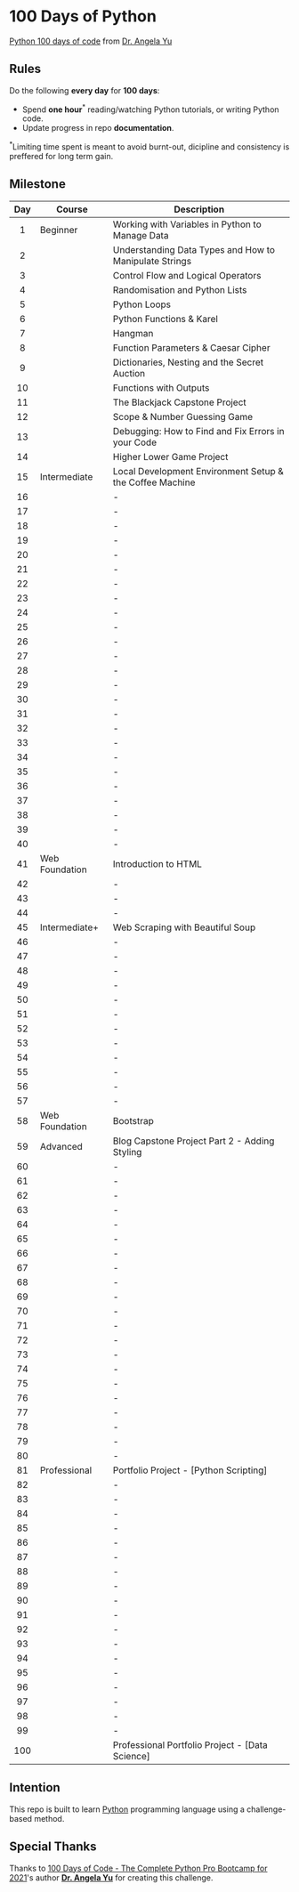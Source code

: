 # 100 Days of Python

[Python 100 days of code](https://www.udemy.com/share/103IHMAEocdVxTTHg=/) from [Dr. Angela Yu](https://www.udemy.com/course/100-days-of-code/#instructor-1)

## Rules
Do the following **every day** for **100 days**:
* Spend **one hour**<sup>*</sup> reading/watching Python tutorials, or writing Python code.
* Update progress in repo **documentation**.

<sup>*</sup>Limiting time spent is meant to avoid burnt-out, dicipline and consistency is preffered for long term gain.

## Milestone

| Day | Course | Description |
|:---:|--------|-------------|
|1| Beginner | Working with Variables in Python to Manage Data |
|2|  | Understanding Data Types and How to Manipulate Strings |
|3|  | Control Flow and Logical Operators |
|4|  | Randomisation and Python Lists |
|5|  | Python Loops |
|6|  | Python Functions & Karel |
|7|  | Hangman |
|8|  | Function Parameters & Caesar Cipher |
|9|  | Dictionaries, Nesting and the Secret Auction |
|10|  | Functions with Outputs |
|11|  | The Blackjack Capstone Project |
|12|  | Scope & Number Guessing Game |
|13|  | Debugging: How to Find and Fix Errors in your Code |
|14|  | Higher Lower Game Project |
|15| Intermediate | Local Development Environment Setup & the Coffee Machine |
|16|  | - |
|17|  | - |
|18|  | - |
|19|  | - |
|20|  | - |
|21|  | - |
|22|  | - |
|23|  | - |
|24|  | - |
|25|  | - |
|26|  | - |
|27|  | - |
|28|  | - |
|29|  | - |
|30|  | - |
|31|  | - |
|32|  | - |
|33|  | - |
|34|  | - |
|35|  | - |
|36|  | - |
|37|  | - |
|38|  | - |
|39|  | - |
|40|  | - |
|41| Web Foundation | Introduction to HTML |
|42|  | - |
|43|  | - |
|44|  | - |
|45| Intermediate+ | Web Scraping with Beautiful Soup |
|46|  | - |
|47|  | - |
|48|  | - |
|49|  | - |
|50|  | - |
|51|  | - |
|52|  | - |
|53|  | - |
|54|  | - |
|55|  | - |
|56|  | - |
|57|  | - |
|58| Web Foundation | Bootstrap |
|59| Advanced | Blog Capstone Project Part 2 - Adding Styling |
|60|  | - |
|61|  | - |
|62|  | - |
|63|  | - |
|64|  | - |
|65|  | - |
|66|  | - |
|67|  | - |
|68|  | - |
|69|  | - |
|70|  | - |
|71|  | - |
|72|  | - |
|73|  | - |
|74|  | - |
|75|  | - |
|76|  | - |
|77|  | - |
|78|  | - |
|79|  | - |
|80|  | - |
|81| Professional | Portfolio Project - [Python Scripting] |
|82|  | - |
|83|  | - |
|84|  | - |
|85|  | - |
|86|  | - |
|87|  | - |
|88|  | - |
|89|  | - |
|90|  | - |
|91|  | - |
|92|  | - |
|93|  | - |
|94|  | - |
|95|  | - |
|96|  | - |
|97|  | - |
|98|  | - |
|99|  | - |
|100|  | Professional Portfolio Project - [Data Science] |

## Intention

This repo is built to learn [Python](https://www.python.org) programming language using a challenge-based method.

## Special Thanks

Thanks to [100 Days of Code - The Complete Python Pro Bootcamp for 2021](https://www.udemy.com/share/103IHMAEocdVxTTHg=/)'s author [**Dr. Angela Yu**](https://www.udemy.com/user/4b4368a3-b5c8-4529-aa65-2056ec31f37e/) for creating this challenge.
